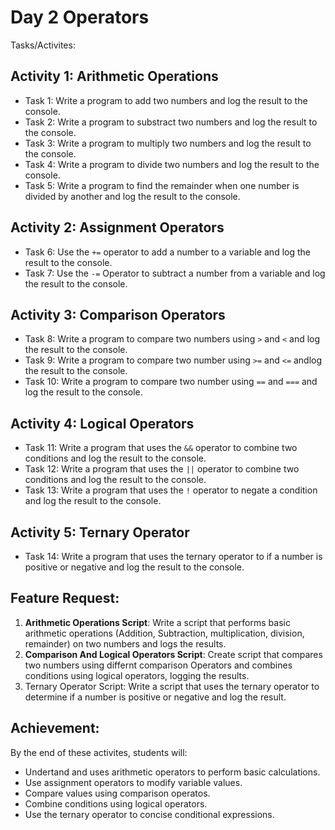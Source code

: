 # Day 2 Operators 
Tasks/Activites:

## Activity 1: Arithmetic Operations
 - Task 1: Write a program to add two numbers and log the result to the console. 
 - Task 2: Write a program to substract two numbers and log the result to the console. 
 - Task 3: Write a program to multiply two numbers and log the result to the console. 
 - Task 4: Write a program to divide two numbers and log the result to the console. 
 - Task 5: Write a program to find the remainder when one number is divided by another and log the result to the console. 

## Activity 2: Assignment Operators 
 - Task 6: Use the `+=` operator to add a number to a variable and log the result to the console. 
 - Task 7: Use the `-=` Operator to subtract a number from a variable and log the result to the console. 

## Activity 3: Comparison Operators
 - Task 8: Write a program to compare two numbers using `>` and `<` and log the result to the console. 
 - Task 9: Write a program to compare two number using `>=` and `<=` andlog the result to the console. 
 - Task 10: Write a program to compare two number using `==` and `===` and log the result to the console. 

## Activity 4: Logical Operators 
 - Task 11: Write a program that uses the `&&` operator to combine two conditions and log the result to the console. 
 - Task 12: Write a program that uses the `||` operator to combine two conditions and log the result to the console. 
 - Task 13: Write a program that uses the `!` operator to negate a condition and log the result to the console.

## Activity 5: Ternary Operator 
 - Task 14: Write a program that uses the ternary operator to if a number is positive or negative and log the result to the console. 

## Feature Request: 
 1. <b>Arithmetic Operations Script</b>: Write a script that performs basic arithmetic operations (Addition, Subtraction, multiplication, division, remainder) on two numbers and logs the results. 
 2. <b>Comparison And Logical Operators Script</b>: Create script that compares two numbers using differnt comparison Operators and combines conditions using logical operators, logging the results. 
 3. Ternary Operator Script: Write a script that uses the ternary operator to determine if a number is positive or negative and log the result. 

## Achievement: 
By the end of these activites, students will: 
 - Undertand and uses arithmetic operators to perform basic calculations. 
 - Use assignment operators to modify variable values. 
 - Compare values using comparison operatos. 
 - Combine conditions using logical operators. 
 - Use the ternary operator to concise conditional expressions. 